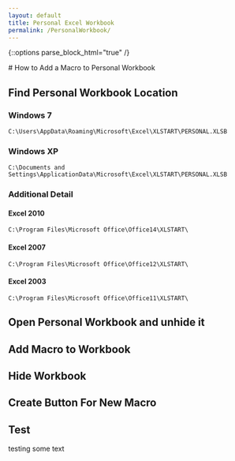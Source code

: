 ```yaml
---
layout: default
title: Personal Excel Workbook
permalink: /PersonalWorkbook/
---
```

{::options parse_block_html="true" /}
<div class="content-wrapper">
  <div class="content">
# How to Add a Macro to Personal Workbook

## Find Personal Workbook Location

### Windows 7

```
C:\Users\AppData\Roaming\Microsoft\Excel\XLSTART\PERSONAL.XLSB
```

### Windows XP

```
C:\Documents and Settings\ApplicationData\Microsoft\Excel\XLSTART\PERSONAL.XLSB
```

### Additional Detail

#### Excel 2010

```
C:\Program Files\Microsoft Office\Office14\XLSTART\
```

#### Excel 2007

```
C:\Program Files\Microsoft Office\Office12\XLSTART\
```

#### Excel 2003

```
C:\Program Files\Microsoft Office\Office11\XLSTART\
```

## Open Personal Workbook and unhide it

## Add Macro to Workbook

## Hide Workbook

## Create Button For New Macro

## Test

testing some text
  </div>
</div>
